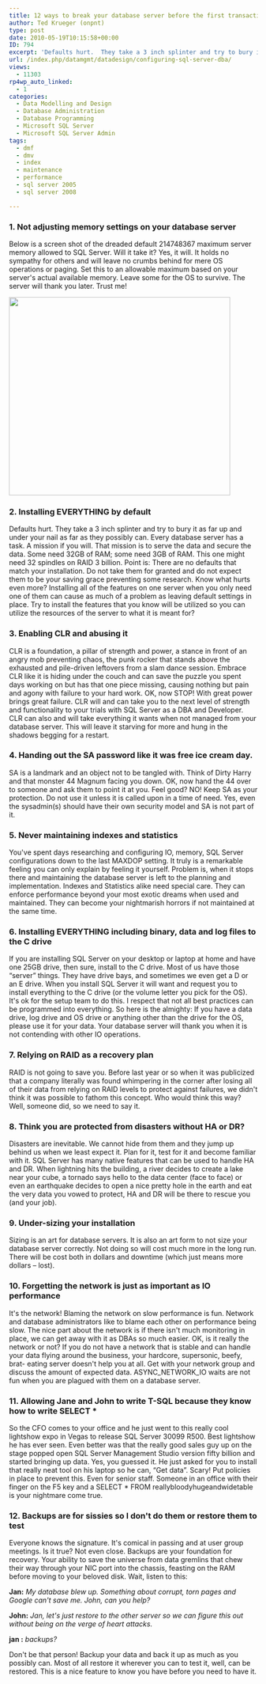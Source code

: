```yaml
---
title: 12 ways to break your database server before the first transaction
author: Ted Krueger (onpnt)
type: post
date: 2010-05-19T10:15:58+00:00
ID: 794
excerpt: 'Defaults hurt.  They take a 3 inch splinter and try to bury it as far up and under your nail as far as they possibly can.  Every database server has a task.  A mission if you will.  That mission is to serve the data and secure the data.  Some need 32GB of RAM; some need 3GB of RAM.  This one might need 32 spindles on RAID 3 billion.'
url: /index.php/datamgmt/datadesign/configuring-sql-server-dba/
views:
  - 11303
rp4wp_auto_linked:
  - 1
categories:
  - Data Modelling and Design
  - Database Administration
  - Database Programming
  - Microsoft SQL Server
  - Microsoft SQL Server Admin
tags:
  - dmf
  - dmv
  - index
  - maintenance
  - performance
  - sql server 2005
  - sql server 2008

---
```

### 1. Not adjusting memory settings on your database server

Below is a screen shot of the dreaded default 214748367 maximum server memory allowed to SQL Server. Will it take it? Yes, it will. It holds no sympathy for others and will leave no crumbs behind for mere OS operations or paging. Set this to an allowable maximum based on your server's actual available memory. Leave some for the OS to survive. The server will thank you later. Trust me!

<div class="image_block">
  <img src="/wp-content/uploads/blogs/DataMgmt/memmaximum_BAD.gif" alt="" title="" width="448" height="401" />
</div>



### 2. Installing EVERYTHING by default

Defaults hurt. They take a 3 inch splinter and try to bury it as far up and under your nail as far as they possibly can. Every database server has a task. A mission if you will. That mission is to serve the data and secure the data. Some need 32GB of RAM; some need 3GB of RAM. This one might need 32 spindles on RAID 3 billion. Point is: There are no defaults that match your installation. Do not take them for granted and do not expect them to be your saving grace preventing some research. Know what hurts even more? Installing all of the features on one server when you only need one of them can cause as much of a problem as leaving default settings in place. Try to install the features that you know will be utilized so you can utilize the resources of the server to what it is meant for? 



### 3. Enabling CLR and abusing it

CLR is a foundation, a pillar of strength and power, a stance in front of an angry mob preventing chaos, the punk rocker that stands above the exhausted and pile-driven leftovers from a slam dance session. Embrace CLR like it is hiding under the couch and can save the puzzle you spent days working on but has that one piece missing, causing nothing but pain and agony with failure to your hard work. OK, now STOP! With great power brings great failure. CLR will and can take you to the next level of strength and functionality to your trials with SQL Server as a DBA and Developer. CLR can also and will take everything it wants when not managed from your database server. This will leave it starving for more and hung in the shadows begging for a restart. 



### 4. Handing out the SA password like it was free ice cream day. 

SA is a landmark and an object not to be tangled with. Think of Dirty Harry and that monster 44 Magnum facing you down. OK, now hand the 44 over to someone and ask them to point it at you. Feel good? NO! Keep SA as your protection. Do not use it unless it is called upon in a time of need. Yes, even the sysadmin(s) should have their own security model and SA is not part of it. 



### 5. Never maintaining indexes and statistics

You've spent days researching and configuring IO, memory, SQL Server configurations down to the last MAXDOP setting. It truly is a remarkable feeling you can only explain by feeling it yourself. Problem is, when it stops there and maintaining the database server is left to the planning and implementation. Indexes and Statistics alike need special care. They can enforce performance beyond your most exotic dreams when used and maintained. They can become your nightmarish horrors if not maintained at the same time. 



### 6. Installing EVERYTHING including binary, data and log files to the C drive

If you are installing SQL Server on your desktop or laptop at home and have one 25GB drive, then sure, install to the C drive. Most of us have those “server” things. They have drive bays, and sometimes we even get a D or an E drive. When you install SQL Server it will want and request you to install everything to the C drive (or the volume letter you pick for the OS). It's ok for the setup team to do this. I respect that not all best practices can be programmed into everything. So here is the almighty: If you have a data drive, log drive and OS drive or anything other than the drive for the OS, please use it for your data. Your database server will thank you when it is not contending with other IO operations. 



### 7. Relying on RAID as a recovery plan

RAID is not going to save you. Before last year or so when it was publicized that a company literally was found whimpering in the corner after losing all of their data from relying on RAID levels to protect against failures, we didn't think it was possible to fathom this concept. Who would think this way? Well, someone did, so we need to say it. 



### 8. Think you are protected from disasters without HA or DR?

Disasters are inevitable. We cannot hide from them and they jump up behind us when we least expect it. Plan for it, test for it and become familiar with it. SQL Server has many native features that can be used to handle HA and DR. When lightning hits the building, a river decides to create a lake near your cube, a tornado says hello to the data center (face to face) or even an earthquake decides to open a nice pretty hole in the earth and eat the very data you vowed to protect, HA and DR will be there to rescue you (and your job). 



### 9. Under-sizing your installation

Sizing is an art for database servers. It is also an art form to not size your database server correctly. Not doing so will cost much more in the long run. There will be cost both in dollars and downtime (which just means more dollars – lost). 



### 10. Forgetting the network is just as important as IO performance

It's the network! Blaming the network on slow performance is fun. Network and database administrators like to blame each other on performance being slow. The nice part about the network is if there isn't much monitoring in place, we can get away with it as DBAs so much easier. OK, is it really the network or not? If you do not have a network that is stable and can handle your data flying around the business, your hardcore, supersonic, beefy, brat- eating server doesn't help you at all. Get with your network group and discuss the amount of expected data. ASYNC\_NETWORK\_IO waits are not fun when you are plagued with them on a database server. 



### 11. Allowing Jane and John to write T-SQL because they know how to write SELECT *

So the CFO comes to your office and he just went to this really cool lightshow expo in Vegas to release SQL Server 30099 R500. Best lightshow he has ever seen. Even better was that the really good sales guy up on the stage popped open SQL Server Management Studio version fifty billion and started bringing up data. Yes, you guessed it. He just asked for you to install that really neat tool on his laptop so he can, “Get data”. Scary! Put policies in place to prevent this. Even for senior staff. Someone in an office with their finger on the F5 key and a SELECT * FROM reallybloodyhugeandwidetable is your nightmare come true. 



### 12. Backups are for sissies so I don't do them or restore them to test

Everyone knows the signature. It's comical in passing and at user group meetings. Is it true? Not even close. Backups are your foundation for recovery. Your ability to save the universe from data gremlins that chew their way through your NIC port into the chassis, feasting on the RAM before moving to your beloved disk. Wait, listen to this:

**Jan:** _My database blew up. Something about corrupt, torn pages and Google can't save me. John, can you help?_

**John:** _Jan, let's just restore to the other server so we can figure this out without being on the verge of heart attacks._ 

**jan :** _backups?_

Don't be that person! Backup your data and back it up as much as you possibly can. Most of all restore it wherever you can to test it, well, can be restored. This is a nice feature to know you have before you need to have it.
